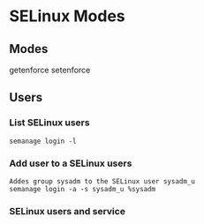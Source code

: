 # SELinux Modes

## Modes

getenforce
setenforce


## Users

### List SELinux users
```
semanage login -l
```

### Add user to a SELinux users
```
Addes group sysadm to the SELinux user sysadm_u
semanage login -a -s sysadm_u %sysadm
```

### SELinux users and service